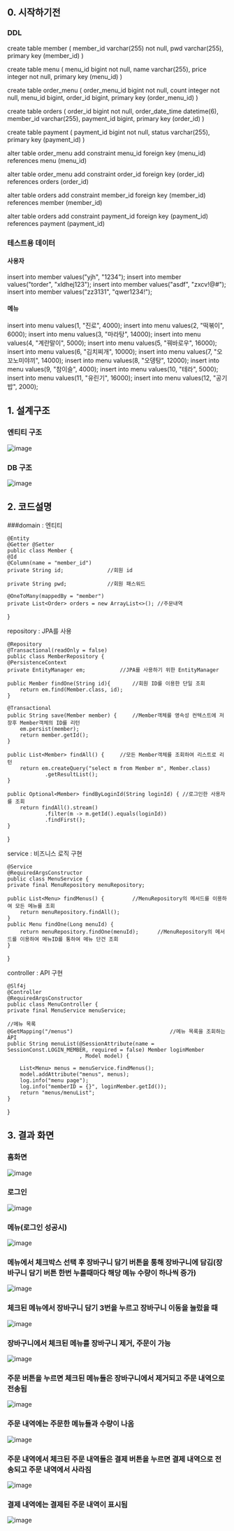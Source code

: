 ## 0. 시작하기전
### DDL
create table member (
       member_id varchar(255) not null,
        pwd varchar(255),
        primary key (member_id)
    )
	
	
create table menu (
       menu_id bigint not null,
        name varchar(255),
        price integer not null,
        primary key (menu_id)
    )
	
	
create table order_menu (
       order_menu_id bigint not null,
        count integer not null,
        menu_id bigint,
        order_id bigint,
        primary key (order_menu_id)
    ) 
	
create table orders (
       order_id bigint not null,
        order_date_time datetime(6),
        member_id varchar(255),
        payment_id bigint,
        primary key (order_id)
    )
	
create table payment (
       payment_id bigint not null,
        status varchar(255),
        primary key (payment_id)
    )
    
alter table order_menu 
   add constraint menu_id 
   foreign key (menu_id) 
   references menu (menu_id)


alter table order_menu 
   add constraint order_id 
   foreign key (order_id) 
   references orders (order_id)


alter table orders 
   add constraint member_id 
   foreign key (member_id) 
   references member (member_id)


alter table orders 
   add constraint payment_id 
   foreign key (payment_id) 
   references payment (payment_id)
   
   
### 테스트용 데이터
#### 사용자
insert into member values("yjh", "1234");
insert into member values("torder", "xldhej123");
insert into member values("asdf", "zxcv!@#");
insert into member values("zz3131", "qwer1234!");

#### 메뉴
insert into menu values(1, "진로", 4000);
insert into menu values(2, "떡볶이", 6000);
insert into menu values(3, "마라탕", 14000);
insert into menu values(4, "계란말이", 5000);
insert into menu values(5, "꿔바로우", 16000);
insert into menu values(6, "김치찌개", 10000);
insert into menu values(7, "오꼬노미야끼", 14000);
insert into menu values(8, "오뎅탕", 12000);
insert into menu values(9, "참이슬", 4000);
insert into menu values(10, "테라", 5000);
insert into menu values(11, "유린기", 16000);
insert into menu values(12, "공기밥", 2000);


## 1. 설계구조

### 엔티티 구조

![image](https://user-images.githubusercontent.com/45089402/126480792-86769929-c201-4e3b-8fb8-7c22f539e908.png)


### DB 구조

![image](https://user-images.githubusercontent.com/45089402/126485959-4c7aaaee-198b-4aa2-bee4-747455623541.png)


## 2. 코드설명
###domain : 엔티티

    @Entity
    @Getter @Setter
    public class Member {
    @Id
    @Column(name = "member_id")
    private String id;              //회원 id

    private String pwd;             //회원 패스워드

    @OneToMany(mappedBy = "member")
    private List<Order> orders = new ArrayList<>(); //주문내역
}

repository : JPA를 사용

    @Repository
    @Transactional(readOnly = false)
    public class MemberRepository {
    @PersistenceContext
    private EntityManager em;			//JPA를 사용하기 위한 EntityManager

    public Member findOne(String id){		//회원 ID를 이용한 단일 조회
        return em.find(Member.class, id);
    }

    @Transactional
    public String save(Member member) {		//Member객체를 영속성 컨텍스트에 저장후 Member객체의 ID를 리턴
        em.persist(member);
        return member.getId();
    }

    public List<Member> findAll() {		//모든 Member객체를 조회하여 리스트로 리턴
        return em.createQuery("select m from Member m", Member.class)
                .getResultList();
    }

    public Optional<Member> findByLoginId(String loginId) {	//로그인한 사용자를 조회
        return findAll().stream()
                .filter(m -> m.getId().equals(loginId))
                .findFirst();
    }
}

service : 비즈니스 로직 구현

    @Service
    @RequiredArgsConstructor
    public class MenuService {
    private final MenuRepository menuRepository;

    public List<Menu> findMenus() {			//MenuRepository의 메서드를 이용하여 모든 메뉴를 조회
        return menuRepository.findAll();
    }
    public Menu findOne(Long menuId) {
        return menuRepository.findOne(menuId);		//MenuRepository의 메서드를 이용하여 메뉴ID를 통하여 메뉴 단건 조회
    }
}

controller : API 구현

    @Slf4j
    @Controller
    @RequiredArgsConstructor
    public class MenuController {
    private final MenuService menuService;

    //메뉴 목록
    @GetMapping("/menus")								//메뉴 목록을 조회하는 API
    public String menuList(@SessionAttribute(name = SessionConst.LOGIN_MEMBER, required = false) Member loginMember
                           , Model model) {

        List<Menu> menus = menuService.findMenus();
        model.addAttribute("menus", menus);
        log.info("menu page");
        log.info("memberID = {}", loginMember.getId());
        return "menus/menuList";
    }
}


## 3. 결과 화면

### 홈화면
![image](https://user-images.githubusercontent.com/45089402/126512247-05c0b77b-f96d-4d94-8359-9e501ad553f3.png)

### 로그인
![image](https://user-images.githubusercontent.com/45089402/126512342-3f9da318-bc34-4c2d-b20c-1adf0b98cae0.png)

### 메뉴(로그인 성공시)
![image](https://user-images.githubusercontent.com/45089402/126512641-86d326b0-e2b6-4ebf-978b-acf11ea32729.png)

### 메뉴에서 체크박스 선택 후 장바구니 담기 버튼을 통해 장바구니에 담김(장바구니 담기 버튼 한번 누를때마다 해당 메뉴 수량이 하나씩 증가)
![image](https://user-images.githubusercontent.com/45089402/126513262-ba9009b0-5749-4f07-b132-bf29e21922a0.png)

### 체크된 메뉴에서 장바구니 담기 3번을 누르고 장바구니 이동을 눌렀을 때
![image](https://user-images.githubusercontent.com/45089402/126513362-0f7cd7e5-b9e4-4383-ab1a-6be51a302fdf.png)

### 장바구니에서 체크된 메뉴를 장바구니 제거, 주문이 가능
![image](https://user-images.githubusercontent.com/45089402/126513957-ec290cbc-4a82-4b04-b69c-182a95f38d43.png)

### 주문 버튼을 누르면 체크된 메뉴들은 장바구니에서 제거되고 주문 내역으로 전송됨
![image](https://user-images.githubusercontent.com/45089402/126514137-2e9e77d9-dd38-46a5-9e9b-21914f1e0a00.png)

### 주문 내역에는 주문한 메뉴들과 수량이 나옴
![image](https://user-images.githubusercontent.com/45089402/126514255-fdbfb0c7-0db2-4098-9d43-4a7c8ed68643.png)

### 주문 내역에서 체크된 주문 내역들은 결제 버튼을 누르면 결제 내역으로 전송되고 주문 내역에서 사라짐
![image](https://user-images.githubusercontent.com/45089402/126514441-a2e3b188-2f14-4fba-bc16-474dd5ee2de8.png)

### 결제 내역에는 결제된 주문 내역이 표시됨
![image](https://user-images.githubusercontent.com/45089402/126514524-1cd18f8a-3f0f-4a16-96ac-47776986484e.png)





